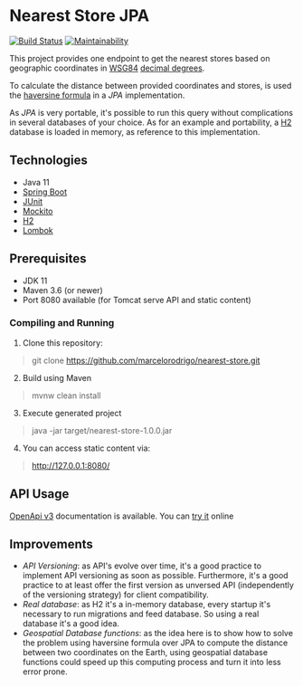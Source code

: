 Nearest Store JPA
=================
[![Build Status](https://travis-ci.org/marcelorodrigo/nearest-store.svg?branch=master)](https://travis-ci.org/marcelorodrigo/nearest-store)
[![Maintainability](https://api.codeclimate.com/v1/badges/263bc047c3dd03aa2573/maintainability)](https://codeclimate.com/github/marcelorodrigo/nearest-store/maintainability)

This project provides one endpoint to get the nearest stores based on geographic coordinates in
[WSG84](https://en.wikipedia.org/wiki/World_Geodetic_System) 
[decimal degrees](https://en.wikipedia.org/wiki/Decimal_degrees).

To calculate the distance between provided coordinates and stores, is used the 
[haversine formula](https://en.wikipedia.org/wiki/Haversine_formula) in a _JPA_ implementation.

As _JPA_ is very portable, it's possible to run this query without complications in several databases
of your choice. As for an example and portability, a [H2](https://h2database.com/) database is loaded 
in memory, as reference to this implementation.

## Technologies

- Java 11
- [Spring Boot](https://spring.io/projects/spring-boot) 
- [JUnit](https://junit.org/junit5/)
- [Mockito](https://site.mockito.org)
- [H2](https://h2database.com)
- [Lombok](https://projectlombok.org)

## Prerequisites

- JDK 11
- Maven 3.6 (or newer)
- Port 8080 available (for Tomcat serve API and static content)

### Compiling and Running

 1. Clone this repository:
 > git clone https://github.com/marcelorodrigo/nearest-store.git
 2. Build using Maven
 > mvnw clean install
 3. Execute generated project
 > java -jar target/nearest-store-1.0.0.jar
 4. You can access static content via:
> http://127.0.0.1:8080/

## API Usage
[OpenApi v3](src/main/resources/static/openapi.json) documentation is available.
You can [try it](https://validator.swagger.io/?url=https://raw.githubusercontent.com/marcelorodrigo/nearest-store/master/src/main/resources/static/openapi.json) online

## Improvements
- *API Versioning*: as API's evolve over time, it's a good practice to implement API versioning as soon as possible.
Furthermore, it's a good practice to at least offer the first version as unversed API
(independently of the versioning strategy) for client compatibility.
- *Real database*: as H2 it's a in-memory database, every startup it's necessary to run migrations and feed database.
So using a real database it's a good idea.
- *Geospatial Database functions*: as the idea here is to show how to solve the problem using haversine formula over JPA to compute 
the distance between two coordinates on the Earth, using geospatial database functions could speed up this computing process
and turn it into less error prone.